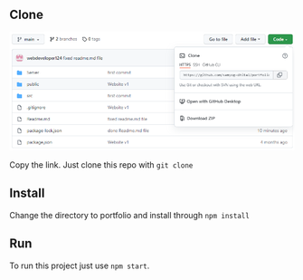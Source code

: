 ## Clone

![](image/clone.png)

Copy the link.
Just clone this repo with `git clone`

## Install

Change the directory to portfolio and
install through `npm install`

## Run

To run this project just use `npm start`.
